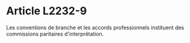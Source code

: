 # Article L2232-9

Les conventions de branche et les accords professionnels instituent des commissions paritaires d'interprétation.